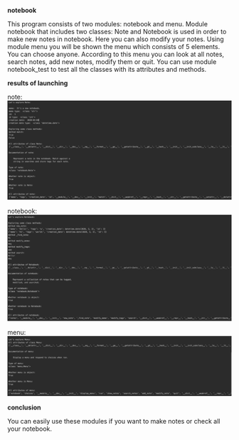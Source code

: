 **notebook**

This program consists of two modules: notebook and menu.
Module notebook that includes two classes: Note and Notebook is used in order to make new notes in notebook. Here you can also modify your notes.
Using module menu you will be shown the menu which consists of 5 elements. You can choose anyone. According to this menu you can look at all notes, search notes, add new notes, modify them or quit.
You can use module notebook_test to test all the classes with its attributes and methods.

**results of launching**

note:
![](note.png)

notebook:
![](notebook.png)

menu:
![](menu.png)

**conclusion**

You can easily use these modules if you want to make notes or check all your notebook.
